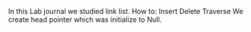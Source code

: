 In this Lab journal we studied link list. How to:
Insert
Delete 
Traverse
We create head pointer which was initialize to Null. 
